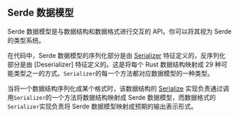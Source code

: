 ## Serde 数据模型

Serde 数据模型是与数据结构和数据格式进行交互的 API。你可以将其视为 Serde 的类型系统。

在代码中，Serde 数据模型的序列化部分是由 [Serializer](https://docs.serde.rs/serde/trait.Serializer.html) 特征定义的，反序列化部分是由 [Deserializer] 特征定义的。这是将每个 Rust 数据结构映射成 29 种可能类型之一的方式。`Serializer`的每一个方法都对应数据模型的一种类型。

当将一个数据结构序列化成某个格式时，该数据结构的 [Serialize](https://docs.serde.rs/serde/trait.Serialize.html) 实现负责通过调用`Serializer`的一个方法将数据结构映射成 Serde 数据模型，而数据格式的`Serializer`实现负责将 Serde 数据模型映射成预期的输出表示形式。
